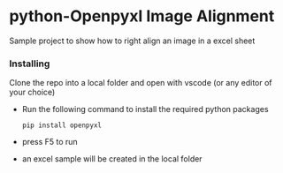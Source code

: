 # python-Openpyxl Image Alignment

Sample project to show how to right align an image in a excel sheet 

### Installing

Clone the repo into a local folder and open with vscode (or any editor of your choice)

  - Run the following command to install the required python packages

        pip install openpyxl

  - press F5 to run

  - an excel sample will be created in the local folder
